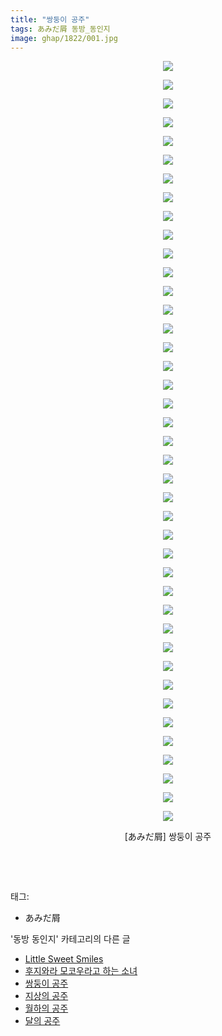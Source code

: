 ```yaml
---
title: "쌍둥이 공주"
tags: あみだ屑 동방_동인지
image: ghap/1822/001.jpg
---
```

<div class="article">
<p style="text-align: center; clear: none; float: none;"><img src="{{ site.nasurl }}/ghap/1822/001.jpg"/></p>
<p style="text-align: center; clear: none; float: none;"><img src="{{ site.nasurl }}/ghap/1822/002.jpg"/></p>
<p style="text-align: center; clear: none; float: none;"><img src="{{ site.nasurl }}/ghap/1822/003.jpg"/></p>
<p style="text-align: center; clear: none; float: none;"><img src="{{ site.nasurl }}/ghap/1822/004.jpg"/></p>
<p style="text-align: center; clear: none; float: none;"><img src="{{ site.nasurl }}/ghap/1822/005.jpg"/></p>
<p style="text-align: center; clear: none; float: none;"><img src="{{ site.nasurl }}/ghap/1822/006.jpg"/></p>
<p style="text-align: center; clear: none; float: none;"><img src="{{ site.nasurl }}/ghap/1822/007.jpg"/></p>
<p style="text-align: center; clear: none; float: none;"><img src="{{ site.nasurl }}/ghap/1822/008.jpg"/></p>
<p style="text-align: center; clear: none; float: none;"><img src="{{ site.nasurl }}/ghap/1822/009.jpg"/></p>
<p style="text-align: center; clear: none; float: none;"><img src="{{ site.nasurl }}/ghap/1822/010.jpg"/></p>
<p style="text-align: center; clear: none; float: none;"><img src="{{ site.nasurl }}/ghap/1822/011.jpg"/></p>
<p style="text-align: center; clear: none; float: none;"><img src="{{ site.nasurl }}/ghap/1822/012.jpg"/></p>
<p style="text-align: center; clear: none; float: none;"><img src="{{ site.nasurl }}/ghap/1822/013.jpg"/></p>
<p style="text-align: center; clear: none; float: none;"><img src="{{ site.nasurl }}/ghap/1822/014.jpg"/></p>
<p style="text-align: center; clear: none; float: none;"><img src="{{ site.nasurl }}/ghap/1822/015.jpg"/></p>
<p style="text-align: center; clear: none; float: none;"><img src="{{ site.nasurl }}/ghap/1822/016.jpg"/></p>
<p style="text-align: center; clear: none; float: none;"><img src="{{ site.nasurl }}/ghap/1822/017.jpg"/></p>
<p style="text-align: center; clear: none; float: none;"><img src="{{ site.nasurl }}/ghap/1822/018.jpg"/></p>
<p style="text-align: center; clear: none; float: none;"><img src="{{ site.nasurl }}/ghap/1822/019.jpg"/></p>
<p style="text-align: center; clear: none; float: none;"><img src="{{ site.nasurl }}/ghap/1822/020.jpg"/></p>
<p style="text-align: center; clear: none; float: none;"><img src="{{ site.nasurl }}/ghap/1822/021.jpg"/></p>
<p style="text-align: center; clear: none; float: none;"><img src="{{ site.nasurl }}/ghap/1822/022.jpg"/></p>
<p style="text-align: center; clear: none; float: none;"><img src="{{ site.nasurl }}/ghap/1822/023.jpg"/></p>
<p style="text-align: center; clear: none; float: none;"><img src="{{ site.nasurl }}/ghap/1822/024.jpg"/></p>
<p style="text-align: center; clear: none; float: none;"><img src="{{ site.nasurl }}/ghap/1822/025.jpg"/></p>
<p style="text-align: center; clear: none; float: none;"><img src="{{ site.nasurl }}/ghap/1822/026.jpg"/></p>
<p style="text-align: center; clear: none; float: none;"><img src="{{ site.nasurl }}/ghap/1822/027.jpg"/></p>
<p style="text-align: center; clear: none; float: none;"><img src="{{ site.nasurl }}/ghap/1822/028.jpg"/></p>
<p style="text-align: center; clear: none; float: none;"><img src="{{ site.nasurl }}/ghap/1822/029.jpg"/></p>
<p style="text-align: center; clear: none; float: none;"><img src="{{ site.nasurl }}/ghap/1822/030.jpg"/></p>
<p style="text-align: center; clear: none; float: none;"><img src="{{ site.nasurl }}/ghap/1822/031.jpg"/></p>
<p style="text-align: center; clear: none; float: none;"><img src="{{ site.nasurl }}/ghap/1822/032.jpg"/></p>
<p style="text-align: center; clear: none; float: none;"><img src="{{ site.nasurl }}/ghap/1822/033.jpg"/></p>
<p style="text-align: center; clear: none; float: none;"><img src="{{ site.nasurl }}/ghap/1822/034.jpg"/></p>
<p style="text-align: center; clear: none; float: none;"><img src="{{ site.nasurl }}/ghap/1822/035.jpg"/></p>
<p style="text-align: center; clear: none; float: none;"><img src="{{ site.nasurl }}/ghap/1822/036.jpg"/></p>
<p style="text-align: center; clear: none; float: none;"><img src="{{ site.nasurl }}/ghap/1822/037.jpg"/></p>
<p style="text-align: center; clear: none; float: none;"><img src="{{ site.nasurl }}/ghap/1822/038.jpg"/></p>
<p style="text-align: center; clear: none; float: none;"><img src="{{ site.nasurl }}/ghap/1822/039.jpg"/></p>
<p style="text-align: center; clear: none; float: none;"><img src="{{ site.nasurl }}/ghap/1822/040.jpg"/></p>
<p style="text-align: center; clear: none; float: none;"><img src="{{ site.nasurl }}/ghap/1822/041.jpg"/></p>
<p style="text-align: center; clear: none; float: none;">[あみだ屑] 쌍둥이 공주</p>
<p style="text-align: center; clear: none; float: none;"><br/></p>
<p><br/></p>
</div><div class="tagTrail">
<p>태그: </p>
<ul>
<li>あみだ屑</li>
</ul>
</div><div class="another">
<p>'동방 동인지' 카테고리의 다른 글</p>
<ul>
<li><a href="/2016-08-25-ghap_1824">Little Sweet Smiles</a></li>
<li><a href="/2016-08-25-ghap_1823">후지와라 모코우라고 하는 소녀</a></li>
<li><a href="/2016-08-25-ghap_1822">쌍둥이 공주</a></li>
<li><a href="/2016-08-25-ghap_1821">지상의 공주</a></li>
<li><a href="/2016-08-25-ghap_1820">월하의 공주</a></li>
<li><a href="/2016-08-25-ghap_1819">달의 공주</a></li>
</ul>
</div><div class="cb_module cb_fluid">
<div class="cb_wrt cb_profile">
</div><!-- commentList close -->
</div>